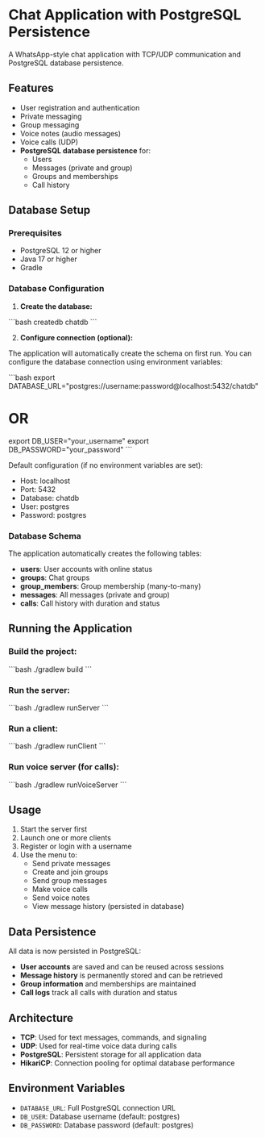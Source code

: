 # Chat Application with PostgreSQL Persistence

A WhatsApp-style chat application with TCP/UDP communication and PostgreSQL database persistence.

## Features

- User registration and authentication
- Private messaging
- Group messaging
- Voice notes (audio messages)
- Voice calls (UDP)
- **PostgreSQL database persistence** for:
  - Users
  - Messages (private and group)
  - Groups and memberships
  - Call history

## Database Setup

### Prerequisites

- PostgreSQL 12 or higher
- Java 17 or higher
- Gradle

### Database Configuration

1. **Create the database:**

\`\`\`bash
createdb chatdb
\`\`\`

2. **Configure connection (optional):**

The application will automatically create the schema on first run. You can configure the database connection using environment variables:

\`\`\`bash
export DATABASE_URL="postgres://username:password@localhost:5432/chatdb"
# OR
export DB_USER="your_username"
export DB_PASSWORD="your_password"
\`\`\`

Default configuration (if no environment variables are set):
- Host: localhost
- Port: 5432
- Database: chatdb
- User: postgres
- Password: postgres

### Database Schema

The application automatically creates the following tables:

- **users**: User accounts with online status
- **groups**: Chat groups
- **group_members**: Group membership (many-to-many)
- **messages**: All messages (private and group)
- **calls**: Call history with duration and status

## Running the Application

### Build the project:

\`\`\`bash
./gradlew build
\`\`\`

### Run the server:

\`\`\`bash
./gradlew runServer
\`\`\`

### Run a client:

\`\`\`bash
./gradlew runClient
\`\`\`

### Run voice server (for calls):

\`\`\`bash
./gradlew runVoiceServer
\`\`\`

## Usage

1. Start the server first
2. Launch one or more clients
3. Register or login with a username
4. Use the menu to:
   - Send private messages
   - Create and join groups
   - Send group messages
   - Make voice calls
   - Send voice notes
   - View message history (persisted in database)

## Data Persistence

All data is now persisted in PostgreSQL:

- **User accounts** are saved and can be reused across sessions
- **Message history** is permanently stored and can be retrieved
- **Group information** and memberships are maintained
- **Call logs** track all calls with duration and status

## Architecture

- **TCP**: Used for text messages, commands, and signaling
- **UDP**: Used for real-time voice data during calls
- **PostgreSQL**: Persistent storage for all application data
- **HikariCP**: Connection pooling for optimal database performance

## Environment Variables

- `DATABASE_URL`: Full PostgreSQL connection URL
- `DB_USER`: Database username (default: postgres)
- `DB_PASSWORD`: Database password (default: postgres)
